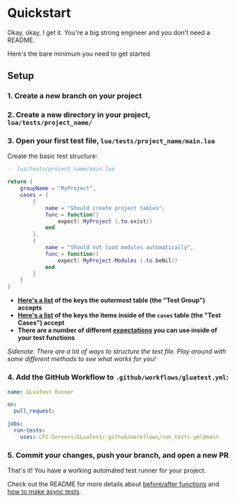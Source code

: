 # Quickstart

Okay, okay, I get it. You're a big strong engineer and you don't need a README.

Here's the bare minimum you need to get started


## Setup

### 1. Create a new branch on your project
### 2. Create a new directory in your project, `lua/tests/project_name/`
### 3. Open your first test file, `lua/tests/project_name/main.lua`

Create the basic test structure:
```lua
-- lua/tests/project_name/main.lua

return {
    groupName = "MyProject",
    cases = {
        {
            name = "Should create project tables",
            func = function()
                expect( MyProject ).to.exist()
            end
        },
        {
            name = "Should not load modules automatically",
            func = function()
                expect( MyProject.Modules ).to.beNil()
            end
        }
    }
}
```
 - **[Here's a list](https://github.com/CFC-Servers/GLuaTest/blob/main/README.md#the-test-group) of the keys the outermost table (the "Test Group") accepts**
 - **[Here's a list](https://github.com/CFC-Servers/GLuaTest/blob/main/README.md#the-test-case) of the keys the items inside of the `cases` table (the "Test Cases") accept**
 - **There are a number of different [expectations](https://github.com/CFC-Servers/GLuaTest/blob/main/README.md#expectations) you can use inside of your test functions**

_Sidenote: There are a lot of ways to structure the test file. Play around with some different methods to see what works for you!_

### 4. Add the GitHub Workflow to `.github/workflows/gluatest.yml`:
```yml
name: GLuaTest Runner

on:
  pull_request:

jobs:
  run-tests:
    uses: CFC-Servers/GLuaTest/.github/workflows/run_tests.yml@main
```

### 5. Commit your changes, push your branch, and open a new PR



That's it! You have a working automated test runner for your project.

Check out the README for more details about [before/after functions](https://github.com/CFC-Servers/GLuaTest/blob/main/README.md#before--after-functions) and [how to make async tests](https://github.com/CFC-Servers/GLuaTest/blob/main/README.md#async-tests-and-the-done-function).
